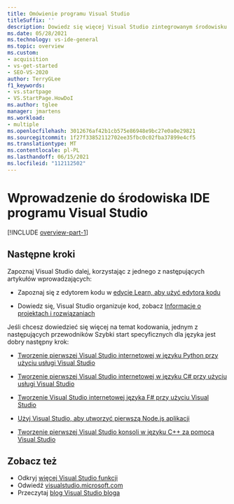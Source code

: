 ```yaml
---
title: Omówienie programu Visual Studio
titleSuffix: ''
description: Dowiedz się więcej Visual Studio zintegrowanym środowisku projektowym.
ms.date: 05/28/2021
ms.technology: vs-ide-general
ms.topic: overview
ms.custom:
- acquisition
- vs-get-started
- SEO-VS-2020
author: TerryGLee
f1_keywords:
- vs.startpage
- VS.StartPage.HowDoI
ms.author: tglee
manager: jmartens
ms.workload:
- multiple
ms.openlocfilehash: 3012676af42b1cb575e86948e9bc27e0a0e29821
ms.sourcegitcommit: 1f27f33852112702ee35fbc0c02fba37899e4cf5
ms.translationtype: MT
ms.contentlocale: pl-PL
ms.lasthandoff: 06/15/2021
ms.locfileid: "112112502"
---
```

# <a name="welcome-to-the-visual-studio-ide"></a>Wprowadzenie do środowiska IDE programu Visual Studio

[!INCLUDE [overview-part-1](includes/ide-overview.md)]

## <a name="next-steps"></a>Następne kroki

Zapoznaj Visual Studio dalej, korzystając z jednego z następujących artykułów wprowadzających:

- Zapoznaj się z edytorem kodu w [edycie Learn, aby użyć edytora kodu](../get-started/tutorial-editor.md)

- Dowiedz się, Visual Studio organizuje kod, zobacz [Informacje o projektach i rozwiązaniach](../get-started/tutorial-projects-solutions.md)

Jeśli chcesz dowiedzieć się więcej na temat kodowania, jednym z następujących przewodników Szybki start specyficznych dla języka jest dobry następny krok:

- [Tworzenie pierwszej Visual Studio internetowej w języku Python przy użyciu usługi Visual Studio](../ide/quickstart-python.md)

- [Tworzenie pierwszej Visual Studio internetowej w języku C# przy użyciu usługi Visual Studio](../ide/quickstart-aspnet-core.md)

- [Tworzenie Visual Studio internetowej języka F# przy użyciu Visual Studio](../ide/quickstart-fsharp.md)

- [Użyj Visual Studio, aby utworzyć pierwszą Node.js aplikacji](../ide/quickstart-nodejs.md)

- [Tworzenie pierwszej Visual Studio konsoli w języku C++ za pomocą Visual Studio](/cpp/get-started/tutorial-console-cpp)

## <a name="see-also"></a>Zobacz też

- Odkryj [więcej Visual Studio funkcji](../ide/advanced-feature-overview.md)
- Odwiedź [visualstudio.microsoft.com](https://visualstudio.microsoft.com/vs/)
- Przeczytaj [blog Visual Studio bloga](https://devblogs.microsoft.com/visualstudio/)
